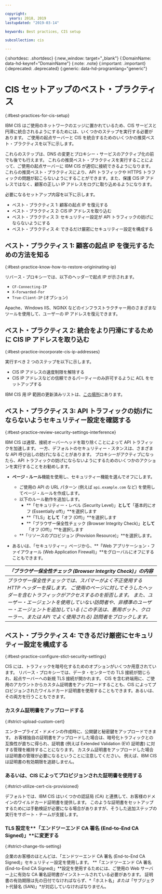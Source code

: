 ```yaml
---

copyright:
  years: 2018, 2019
lastupdated: "2019-03-14"

keywords: Best practices, CIS setup

subcollection: cis

---
```


{:shortdesc: .shortdesc}
{:new_window: target="_blank"}
{:DomainName: data-hd-keyref="DomainName"}
{:note: .note}
{:important: .important}
{:deprecated: .deprecated}
{:generic: data-hd-programlang="generic"}

# CIS セットアップのベスト・プラクティス
{:#best-practices-for-cis-setup}

IBM CIS はご使用のネットワークのエッジに置かれているため、CIS サービスと円滑に統合されるようにするためには、いくつかのステップを実行する必要があります。 ご使用の起点サーバーと CIS を統合するためのいくつかの推奨ベスト・プラクティスを以下に示します。 

これらのステップは、DNS の変更とプロキシー・サービスのアクティブ化の前でも後でも行えます。 これらの推奨ベスト・プラクティスを実行することによって、ご使用の起点サーバーに IBM CIS が適切に接続できるようになります。 これらの推奨ベスト・プラクティスにより、API トラフィックや HTTPS トラフィックの問題が起こらないようにすることができます。また、保護 CIS IP アドレスではなく、顧客の正しい IP アドレスをログに取り込めるようになります。

必要になるセットアップ内容を以下に示します。

 * ベスト・プラクティス 1: 顧客の起点 IP を復元する
 * ベスト・プラクティス 2: CIS IP アドレスを取り込む
 * ベスト・プラクティス 3: セキュリティー設定が API トラフィックの妨げにならないようにする
 * ベスト・プラクティス 4: できるだけ厳密にセキュリティー設定を構成する
 
## ベスト・プラクティス 1: 顧客の起点 IP を復元するための方法を知る
{:#best-practice-know-how-to-restore-origininating-ip}

リバース・プロキシーでは、以下のヘッダーで起点 IP が示されます。

  * `CF-Connecting-IP`
  * `X-Forwarded-For`
  * `True-Client-IP` (オプション)

Apache、Windows IIS、NGINX などのインフラストラクチャー用のさまざまなツールを使用して、ユーザーの IP アドレスを復元できます。

## ベスト・プラクティス 2: 統合をより円滑にするために CIS IP アドレスを取り込む
{:#best-practice-incorporate-cis-ip-addresses}

実行すべき 2 つのステップを以下に示します。

  * CIS IP アドレスの速度制限を解除する
  * CIS IP アドレスなどの信頼できるパーティーのみ許可するように ACL をセットアップする

IBM CIS 用 IP 範囲の更新済みリストは、[この場所](/docs/infrastructure/cis?topic=cis-ibm-cloud-cis-whitelisted-ip-addresses)にあります。

## ベスト・プラクティス 3: API トラフィックの妨げにならないようセキュリティー設定を確認する
{:#best-practice-review-security-settings-interference}

IBM CIS は通常、接続オーバーヘッドを取り除くことによって API トラフィックを加速します。 一方、デフォルトのセキュリティー・スタンスは、さまざまな API 呼び出しの妨げになることがあります。 プロキシーがアクティブになったら、API トラフィックの妨げにならないようにするためのいくつかのアクションを実行することをお勧めします。

 * **ページ・ルール**機能を使用し、セキュリティー機能を選んでオフにします。
   * ご使用の API の URL パターン (例えば `api.example.com` など) を使用してページ・ルールを作成します。
   * 以下のルール動作を追加します。
     * **「セキュリティー・レベル (Security Level)」**として**「基本的にオフ (Essentially off)」**を選択します
     * **「TLS」**として**「オフ (Off)」**を選択します
     * **「ブラウザー保全性チェック (Browser Integrity Check)」**として**「オフ (Off)」**を選択します
   * **「リソースのプロビジョン (Provision Resource)」**を選択します。

 * あるいは、「セキュリティー」ページから、**「Web アプリケーション・ファイアウォール (Web Application Firewall)」**をグローバルにオフにすることもできます。

| *「ブラウザー保全性チェック (Browser Integrity Check)」の内容* | 
|------------------------------------------------|
| *ブラウザー保全性チェックでは、スパマーがよく不正使用する HTTP ヘッダーを探します。 ご使用のページに対してそうしたヘッダーを含むトラフィックがアクセスするのを拒否します。 また、ユーザー・エージェントを使用していない訪問者や、非標準のユーザー・エージェントを追加している (この手法は、悪用ボット、クローラー、または API でよく使用される) 訪問者をブロックします。* |

## ベスト・プラクティス 4: できるだけ厳密にセキュリティー設定を構成する
{:#best-practice-configure-stict-security-settings}

CIS には、トラフィックを暗号化するためのオプションがいくつか用意されています。 リバース・プロキシーでは、データ・センターでの TLS 接続が閉じられ、起点サーバーへの新規 TLS 接続が開かれます。 CIS を含む終端用に、ご使用のアカウントからカスタム証明書をアップロードすることも、CIS によってプロビジョンされたワイルドカード証明書を使用することもできます。あるいは、その両方を行うこともできます。

### カスタム証明書をアップロードする
{:#strict-upload-custom-cert}
 
エンタープライズ・ドメインの作成時に、公開鍵と秘密鍵をアップロードできます。 お客様独自の証明書をアップロードした場合は、暗号化トラフィックとの互換性が直ちに得られ、証明書 (例えば Extended Validation (EV) 証明書) に対する管理を維持することになります。 カスタム証明書をアップロードした場合は証明書の管理が必要になるということに注意してください。 例えば、IBM CIS は証明書の有効期限を追跡しません。 
 
### あるいは、CIS によってプロビジョンされた証明書を使用する
{:#strict-utilize-cert-cis-provisioned}
 
デフォルトでは、IBM CIS はいくつかの認証局 (CA) と連携して、お客様のドメインのワイルドカード証明書を提供します。 このような証明書をセットアップするためには手動検証が必要になる場合がありますが、そうした追加ステップの実行をサポート・チームが支援します。
 
### TLS 設定を**「エンドツーエンド CA 署名 (End-to-End CA Signed)」**に変更する
{:#strict-change-tls-setting}
 
企業のお客様のほとんどは、「エンドツーエンド CA 署名 (End-to-End CA Signed)」セキュリティー設定を使用します。 **「エンドツーエンド CA 署名 (End-to-End CA Signed)」**設定を使用するためには、ご使用の Web サーバー上に有効な CA 署名証明書がインストールされている必要があります。 証明書の有効期限は先の日付でなければならず、*「ホスト名」*または*「サブジェクト代替名 (SAN)」*が対応していなければなりません。

